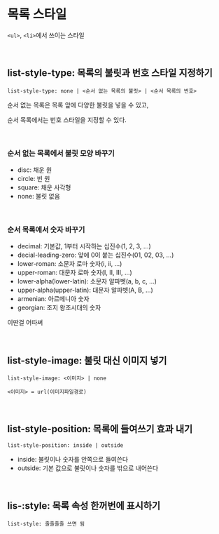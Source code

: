# 목록 스타일

`<ul>`, `<li>`에서 쓰이는 스타일

<br>

## list-style-type: 목록의 불릿과 번호 스타일 지정하기

`list-style-type: none | <순서 없는 목록의 불릿> | <순서 목록의 번호>`

순서 없는 목록은 목록 앞에 다양한 불릿을 넣을 수 있고,

순서 목록에서는 번호 스타일을 지정할 수 있다.

<br>

### 순서 없는 목록에서 불릿 모양 바꾸기

- disc: 채운 원
- circle: 빈 원
- square: 채운 사각형
- none: 불릿 없음

<br>

### 순서 목록에서 숫자 바꾸기

- decimal: 기본값, 1부터 시작하는 십진수(1, 2, 3, ...)
- decial-leading-zero: 앞에 0이 붙는 십진수(01, 02, 03, ...)
- lower-roman: 소문자 로마 숫자(i, ii, ...)
- upper-roman: 대문자 로마 숫자(I, II, III, ...)
- lower-alpha(lower-latin): 소문자 알파벳(a, b, c, ...)
- upper-alpha(upper-latin): 대문자 알파벳(A, B, ...)
- armenian: 아르메니아 숫자
- georgian: 조지 왕조시대의 숫자

이딴걸 어따써

<br>

## list-style-image: 불릿 대신 이미지 넣기

`list-style-image: <이미지> | none`

`<이미지> = url(이미지파일경로)`

<br>

## list-style-position: 목록에 들여쓰기 효과 내기

`list-style-position: inside | outside`

- inside: 불릿이나 숫자를 안쪽으로 들여쓴다
- outside: 기본 값으로 불릿이나 숫자를 밖으로 내어쓴다

<br>

## lis-:style: 목록 속성 한꺼번에 표시하기

`list-style: 줄줄줄줄 쓰면 됨`

<br>

